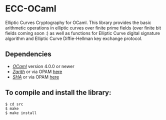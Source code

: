 ECC-OCaml
=========

Elliptic Curves Cryptography for OCaml.
This library provides the basic arithmetic operations in elliptic curves over finite prime fields (over finite bit fields coming soon :) 
as well as functions for Elliptic Curve digital signature algorithm and Elliptic Curve Diffie-Hellman key exchange protocol.


Dependencies
------------
* [*OCaml*](http://ocaml.org/install.html) version 4.0.0 or newer 
* [*Zarith*](http://forge.ocamlcore.org/projects/zarith) or via OPAM [here](http://opam.ocaml.org/pkg/zarith/1.2/)  
* [*SHA*](https://github.com/vincenthz/ocaml-sha) or via OPAM [here](http://opam.ocaml.org/pkg/sha/1.9/)

To compile and install the library:
----------------------------------

	$ cd src
	$ make 
	$ make install



